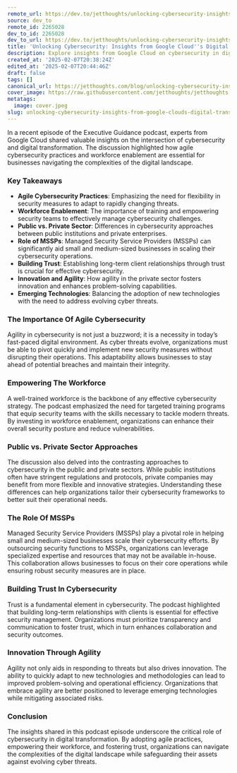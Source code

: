 ```yaml
---
remote_url: https://dev.to/jetthoughts/unlocking-cybersecurity-insights-from-google-clouds-digital-transformation-21lk
source: dev_to
remote_id: 2265028
dev_to_id: 2265028
dev_to_url: https://dev.to/jetthoughts/unlocking-cybersecurity-insights-from-google-clouds-digital-transformation-21lk
title: 'Unlocking Cybersecurity: Insights from Google Cloud''s Digital Transformation'
description: Explore insights from Google Cloud on cybersecurity in digital transformation, focusing on agile practices, workforce enablement, and the role of MSSPs.
created_at: '2025-02-07T20:38:24Z'
edited_at: '2025-02-07T20:44:46Z'
draft: false
tags: []
canonical_url: https://jetthoughts.com/blog/unlocking-cybersecurity-insights-from-google-clouds-digital-transformation/
cover_image: https://raw.githubusercontent.com/jetthoughts/jetthoughts.github.io/master/content/blog/unlocking-cybersecurity-insights-from-google-clouds-digital-transformation/cover.jpeg
metatags:
  image: cover.jpeg
slug: unlocking-cybersecurity-insights-from-google-clouds-digital-transformation
---
```

In a recent episode of the Executive Guidance podcast, experts from Google Cloud shared valuable insights on the intersection of cybersecurity and digital transformation. The discussion highlighted how agile cybersecurity practices and workforce enablement are essential for businesses navigating the complexities of the digital landscape.

### Key Takeaways

*   **Agile Cybersecurity Practices**: Emphasizing the need for flexibility in security measures to adapt to rapidly changing threats.
*   **Workforce Enablement**: The importance of training and empowering security teams to effectively manage cybersecurity challenges.
*   **Public vs. Private Sector**: Differences in cybersecurity approaches between public institutions and private enterprises.
*   **Role of MSSPs**: Managed Security Service Providers (MSSPs) can significantly aid small and medium-sized businesses in scaling their cybersecurity operations.
*   **Building Trust**: Establishing long-term client relationships through trust is crucial for effective cybersecurity.
*   **Innovation and Agility**: How agility in the private sector fosters innovation and enhances problem-solving capabilities.
*   **Emerging Technologies**: Balancing the adoption of new technologies with the need to address evolving cyber threats.

### The Importance Of Agile Cybersecurity

Agility in cybersecurity is not just a buzzword; it is a necessity in today’s fast-paced digital environment. As cyber threats evolve, organizations must be able to pivot quickly and implement new security measures without disrupting their operations. This adaptability allows businesses to stay ahead of potential breaches and maintain their integrity.

### Empowering The Workforce

A well-trained workforce is the backbone of any effective cybersecurity strategy. The podcast emphasized the need for targeted training programs that equip security teams with the skills necessary to tackle modern threats. By investing in workforce enablement, organizations can enhance their overall security posture and reduce vulnerabilities.

### Public vs. Private Sector Approaches

The discussion also delved into the contrasting approaches to cybersecurity in the public and private sectors. While public institutions often have stringent regulations and protocols, private companies may benefit from more flexible and innovative strategies. Understanding these differences can help organizations tailor their cybersecurity frameworks to better suit their operational needs.

### The Role Of MSSPs

Managed Security Service Providers (MSSPs) play a pivotal role in helping small and medium-sized businesses scale their cybersecurity efforts. By outsourcing security functions to MSSPs, organizations can leverage specialized expertise and resources that may not be available in-house. This collaboration allows businesses to focus on their core operations while ensuring robust security measures are in place.

### Building Trust In Cybersecurity

Trust is a fundamental element in cybersecurity. The podcast highlighted that building long-term relationships with clients is essential for effective security management. Organizations must prioritize transparency and communication to foster trust, which in turn enhances collaboration and security outcomes.

### Innovation Through Agility

Agility not only aids in responding to threats but also drives innovation. The ability to quickly adapt to new technologies and methodologies can lead to improved problem-solving and operational efficiency. Organizations that embrace agility are better positioned to leverage emerging technologies while mitigating associated risks.

### Conclusion

The insights shared in this podcast episode underscore the critical role of cybersecurity in digital transformation. By adopting agile practices, empowering their workforce, and fostering trust, organizations can navigate the complexities of the digital landscape while safeguarding their assets against evolving cyber threats.